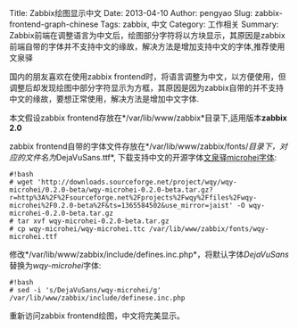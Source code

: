 Title: Zabbix绘图显示中文
Date: 2013-04-10
Author: pengyao
Slug: zabbix-frontend-graph-chinese 
Tags: zabbix, 中文
Category: 工作相关 
Summary: Zabbix前端在调整语言为中文后，绘图部分字符将以方块显示，其原因是zabbix前端自带的字体并不支持中文的缘故，解决方法是增加支持中文的字体,推荐使用文泉驿


国内的朋友喜欢在使用zabbix frontend时，将语言调整为中文，以方便使用，但调整后却发现绘图中部分字符显示为方框，其原因是因为zabbix自带的并不支持中文的缘故，要想正常使用，解决方法是增加中文字体.

本文假设zabbix frontend存放在*/var/lib/www/zabbix*目录下,适用版本**zabbix 2.0**

zabbix frontend自带的字体文件存放在*/var/lib/www/zabbix/fonts/*目录下，对应的文件名为*DejaVuSans.ttf*, 下载支持中文的开源字体[文泉驿microhei字体](http://sourceforge.net/projects/wqy/files/wqy-microhei/):

    #!bash
    # wget 'http://downloads.sourceforge.net/project/wqy/wqy-microhei/0.2.0-beta/wqy-microhei-0.2.0-beta.tar.gz?r=http%3A%2F%2Fsourceforge.net%2Fprojects%2Fwqy%2Ffiles%2Fwqy-microhei%2F0.2.0-beta%2F&ts=1365584502&use_mirror=jaist' -O wqy-microhei-0.2.0-beta.tar.gz
    # tar xvf wqy-microhei-0.2.0-beta.tar.gz 
    # cp wqy-microhei/wqy-microhei.ttc /var/lib/www/zabbix/fonts/wqy-microhei.ttf

修改*/var/lib/www/zabbix/include/defines.inc.php*，将默认字体*DejaVuSans*替换为*wqy-microhei*字体:

    #!bash
    # sed -i 's/DejaVuSans/wqy-microhei/g' /var/lib/www/zabbix/include/definese.inc.php

重新访问zabbix frontend绘图，中文将完美显示。
    




